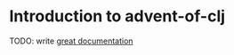 # Introduction to advent-of-clj

TODO: write [great documentation](http://jacobian.org/writing/what-to-write/)
